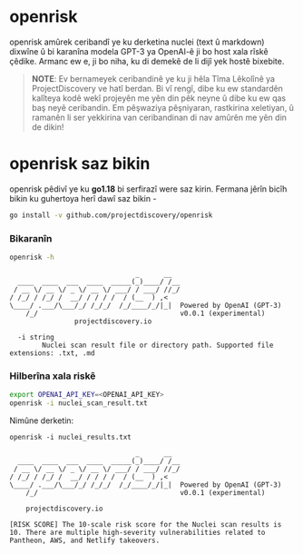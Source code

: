# openrisk

openrisk amûrek ceribandî ye ku derketina nuclei (text û markdown) dixwîne û bi karanîna modela GPT-3 ya OpenAI-ê ji bo host xala rîskê çêdike. Armanc ew e, ji bo niha, ku di demekê de li dijî yek hostê bixebite.

> **NOTE**: Ev bernameyek ceribandinê ye ku ji hêla Tîma Lêkolînê ya ProjectDiscovery ve hatî berdan. Bi vî rengî, dibe ku ew standardên kalîteya kodê wekî projeyên me yên din pêk neyne û dibe ku ew qas baş neyê ceribandin. Em pêşwaziya pêşniyaran, rastkirina xeletiyan, û ramanên li ser yekkirina van ceribandinan di nav amûrên me yên din de dikin!

# openrisk saz bikin
openrisk pêdivî ye ku **go1.18** bi serfirazî were saz kirin. Fermana jêrîn bicîh bikin ku guhertoya herî dawî saz bikin -

```sh
go install -v github.com/projectdiscovery/openrisk
```

### Bikaranîn

```sh
openrisk -h
```

```console
                               _      __  
  ____  ____  ___  ____  _____(_)____/ /__
 / __ \/ __ \/ _ \/ __ \/ ___/ / ___/ //_/
/ /_/ / /_/ /  __/ / / / /  / (__  ) ,<   
\____/ .___/\___/_/ /_/_/  /_/____/_/|_|  Powered by OpenAI (GPT-3)
    /_/                                   v0.0.1 (experimental)  
                projectdiscovery.io

  -i string
        Nuclei scan result file or directory path. Supported file extensions: .txt, .md
```

### Hilberîna xala riskê

```sh
export OPENAI_API_KEY=<OPENAI_API_KEY>
openrisk -i nuclei_scan_result.txt
```

Nimûne derketin:

```console
openrisk -i nuclei_results.txt

                               _      __  
  ____  ____  ___  ____  _____(_)____/ /__
 / __ \/ __ \/ _ \/ __ \/ ___/ / ___/ //_/
/ /_/ / /_/ /  __/ / / / /  / (__  ) ,<   
\____/ .___/\___/_/ /_/_/  /_/____/_/|_|  Powered by OpenAI (GPT-3)
    /_/                                   v0.0.1 (experimental)                                          
  
    projectdiscovery.io

[RISK SCORE] The 10-scale risk score for the Nuclei scan results is 10. There are multiple high-severity vulnerabilities related to Pantheon, AWS, and Netlify takeovers.
```